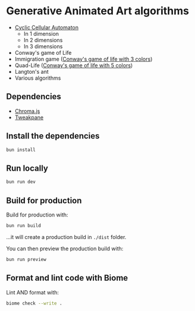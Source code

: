 # Generative Animated Art algorithms

- [Cyclic Cellular Automaton](https://en.wikipedia.org/wiki/Cyclic_cellular_automaton)
  - In 1 dimension
  - In 2 dimensions
  - In 3 dimensions
- Conway's game of Life
- Immigration game ([Conway's game of life with 3 colors](https://conwaylife.com/ref/mniemiec/color.htm#c-imm))
- Quad-Life ([Conway's game of life with 5 colors](https://conwaylife.com/ref/mniemiec/color.htm#c-quad))
- Langton's ant
- Various algorithms

## Dependencies

- [Chroma.js](https://github.com/gka/chroma.js/)
- [Tweakpane](https://github.com/cocopon/tweakpane)

## Install the dependencies

```bash
bun install
```

## Run locally

```bash
bun run dev
```

## Build for production

Build for production with:
```bash
bun run build
```
...it will create a production build in `./dist` folder.

You can then preview the production build with:
```bash
bun run preview
```

## Format and lint code with Biome

Lint AND format with:
```bash
biome check --write .
```

